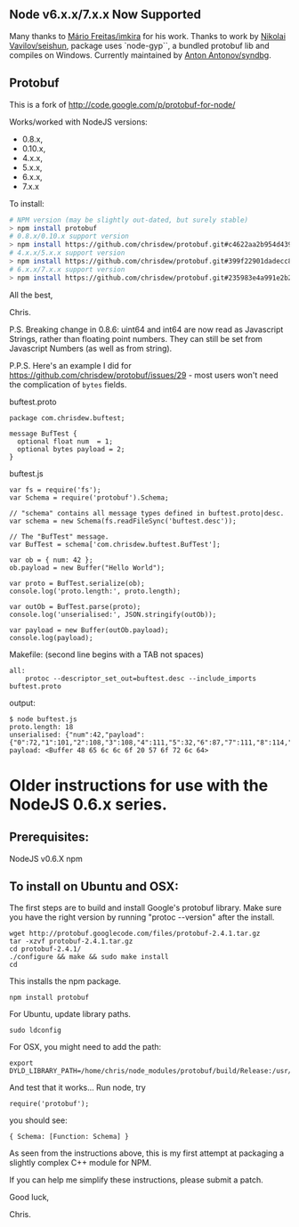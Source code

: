 Node v6.x.x/7.x.x Now Supported
---------------------------

Many thanks to [Mário Freitas/imkira](https://github.com/imkira) for his work.
Thanks to work by [Nikolai Vavilov/seishun](https://github.com/seishun), package uses `node-gyp``, a bundled protobuf lib and compiles on Windows.
Currently maintained by [Anton Antonov/syndbg](https://github.com/syndbg).


Protobuf
--------

This is a fork of http://code.google.com/p/protobuf-for-node/

Works/worked with NodeJS versions:

* 0.8.x,
* 0.10.x,
* 4.x.x,
* 5.x.x,
* 6.x.x,
* 7.x.x

To install:

```bash
# NPM version (may be slightly out-dated, but surely stable)
> npm install protobuf
# 0.8.x/0.10.x support version
> npm install https://github.com/chrisdew/protobuf.git#c4622aa2b954d43902a1444a5bf99957ac5d10c1
# 4.x.x/5.x.x support version
> npm install https://github.com/chrisdew/protobuf.git#399f22901dadecc8132aa86cc638c7a379bc61b2
# 6.x.x/7.x.x support version
> npm install https://github.com/chrisdew/protobuf.git#235983e4a991e2b25dfce26b4180a84edd2a925e
```


All the best,

Chris.

P.S. Breaking change in 0.8.6:
uint64 and int64 are now read as Javascript Strings, rather than floating point numbers.  They can still be set from Javascript Numbers (as well as from string).

P.P.S. Here's an example I did for https://github.com/chrisdew/protobuf/issues/29 - most users won't need the complication of `bytes` fields.

buftest.proto

    package com.chrisdew.buftest;

    message BufTest {
      optional float num  = 1;
      optional bytes payload = 2;
    }

buftest.js

    var fs = require('fs');
    var Schema = require('protobuf').Schema;

    // "schema" contains all message types defined in buftest.proto|desc.
    var schema = new Schema(fs.readFileSync('buftest.desc'));

    // The "BufTest" message.
    var BufTest = schema['com.chrisdew.buftest.BufTest'];

    var ob = { num: 42 };
    ob.payload = new Buffer("Hello World");

    var proto = BufTest.serialize(ob);
    console.log('proto.length:', proto.length);

    var outOb = BufTest.parse(proto);
    console.log('unserialised:', JSON.stringify(outOb));

    var payload = new Buffer(outOb.payload);
    console.log(payload);

Makefile: (second line begins with a TAB not spaces)

    all:
        protoc --descriptor_set_out=buftest.desc --include_imports buftest.proto


output:

    $ node buftest.js 
    proto.length: 18
    unserialised: {"num":42,"payload":{"0":72,"1":101,"2":108,"3":108,"4":111,"5":32,"6":87,"7":111,"8":114,"9":108,"10":100,"length":11}}
    payload: <Buffer 48 65 6c 6c 6f 20 57 6f 72 6c 64>









Older instructions for use with the NodeJS 0.6.x series.
========================================================

Prerequisites:
--------------

NodeJS v0.6.X
npm


To install on Ubuntu and OSX:
-------------------------------

The first steps are to build and install Google's protobuf library. Make sure you have the right version by running "protoc --version" after the install.

    wget http://protobuf.googlecode.com/files/protobuf-2.4.1.tar.gz
    tar -xzvf protobuf-2.4.1.tar.gz
    cd protobuf-2.4.1/
    ./configure && make && sudo make install
    cd

This installs the npm package.

    npm install protobuf

For Ubuntu, update library paths.

    sudo ldconfig

For OSX, you might need to add the path:

    export DYLD_LIBRARY_PATH=/home/chris/node_modules/protobuf/build/Release:/usr/local/lib:$DYLD_LIBRARY_PATH

And test that it works...  Run node, try 

    require('protobuf');

you should see: 

    { Schema: [Function: Schema] }


As seen from the instructions above, this is my first attempt at packaging a slightly complex C++ module for NPM.

If you can help me simplify these instructions, please submit a patch.


Good luck,

Chris.

